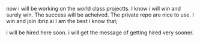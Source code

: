 now i will be working on the world class projectts.
I know i will win and surely win. The success will be acheived.
The private repo are nice to use.
I win and join ibriz.ai
I am the best i know that;

i will be hired here soon. i will get the message of getting hired very sooner.
